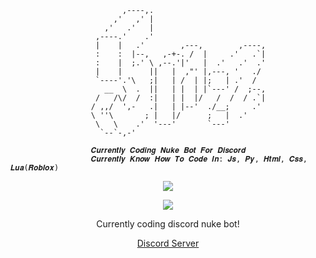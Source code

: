 ```
                         ,----,.                          
                       ,'   ,' |                          
                     ,'   .'   |                          
                   ,----.'    .'                          
                   |    |   .'        ,---,        ,----, 
                   :    :  |--,   ,-+-. /  |     .'   .`| 
                   :    |  ;.' \ ,--.'|'   |  .'   .'  .' 
                   |    |      ||   |  ,"' |,---, '   ./  
                   `----'.'\   ;|   | /  | |;   | .'  /   
                     __  \  .  ||   | |  | |`---' /  ;--, 
                   /   /\/  /  :|   | |  |/   /  /  / .`| 
                  / ,,/  ',-   .|   | |--'  ./__;     .'  
                  \ ''\       ; |   |/      ;   |  .'     
                   \   \    .'  '---'       `---'         
                    `--`-,-'                              

                  𝑪𝒖𝒓𝒓𝒆𝒏𝒕𝒍𝒚 𝑪𝒐𝒅𝒊𝒏𝒈 𝑵𝒖𝒌𝒆 𝑩𝒐𝒕 𝑭𝒐𝒓 𝑫𝒊𝒔𝒄𝒐𝒓𝒅
                  𝑪𝒖𝒓𝒓𝒆𝒏𝒕𝒍𝒚 𝑲𝒏𝒐𝒘 𝑯𝒐𝒘 𝑻𝒐 𝑪𝒐𝒅𝒆 𝑰𝒏: 𝑱𝒔, 𝑷𝒚, 𝑯𝒕𝒎𝒍, 𝑪𝒔𝒔, 𝑳𝒖𝒂(𝑹𝒐𝒃𝒍𝒐𝒙)
```

<p align="center">  
<img src="https://cdn.discordapp.com/attachments/952947200864956566/957427051919470612/uncaption.gif">
</p>
<p align="center">  
    <p align="center">
  <img src="https://discord.c99.nl/widget/theme-1/957438978573885451.png"/>
</p>
<p align="center">
Currently coding discord nuke bot!
<p align="center">
    <a href="https://discord.gg/EGjXbqBnPK">Discord Server</a>
